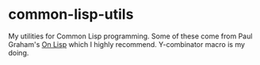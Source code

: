 # common-lisp-utils
My utilities for Common Lisp programming.
Some of these come from Paul Graham's [On Lisp](http://www.paulgraham.com/onlisp.html) which I highly recommend. Y-combinator macro is my doing.
